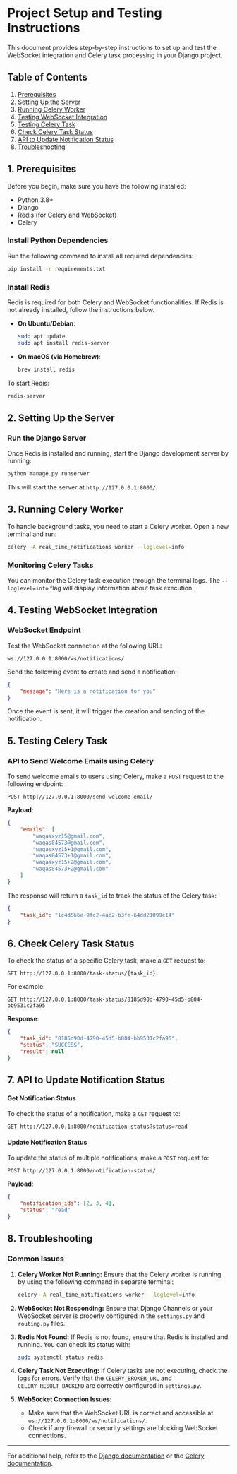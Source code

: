 
# Project Setup and Testing Instructions

This document provides step-by-step instructions to set up and test the WebSocket integration and Celery task processing in your Django project.

## Table of Contents
1. [Prerequisites](#prerequisites)
2. [Setting Up the Server](#setting-up-the-server)
3. [Running Celery Worker](#running-celery-worker)
4. [Testing WebSocket Integration](#testing-websocket-integration)
5. [Testing Celery Task](#testing-celery-task)
6. [Check Celery Task Status](#check-celery-task-status)
7. [API to Update Notification Status](#api-to-update-notification-status)
6. [Troubleshooting](#troubleshooting)

## 1. Prerequisites

Before you begin, make sure you have the following installed:
- Python 3.8+
- Django
- Redis (for Celery and WebSocket)
- Celery

### Install Python Dependencies
Run the following command to install all required dependencies:

```bash
pip install -r requirements.txt
```

### Install Redis
Redis is required for both Celery and WebSocket functionalities. If Redis is not already installed, follow the instructions below.

- **On Ubuntu/Debian**:
  ```bash
  sudo apt update
  sudo apt install redis-server
  ```

- **On macOS (via Homebrew)**:
  ```bash
  brew install redis
  ```

To start Redis:
```bash
redis-server
```

## 2. Setting Up the Server

### Run the Django Server
Once Redis is installed and running, start the Django development server by running:

```bash
python manage.py runserver
```

This will start the server at `http://127.0.0.1:8000/`.

## 3. Running Celery Worker

To handle background tasks, you need to start a Celery worker. Open a new terminal and run:

```bash
celery -A real_time_notifications worker --loglevel=info
```

### Monitoring Celery Tasks
You can monitor the Celery task execution through the terminal logs. The `--loglevel=info` flag will display information about task execution.

## 4. Testing WebSocket Integration

### WebSocket Endpoint

Test the WebSocket connection at the following URL:
```
ws://127.0.0.1:8000/ws/notifications/
```

Send the following event to create and send a notification:
```json
{
    "message": "Here is a notification for you"
}
```

Once the event is sent, it will trigger the creation and sending of the notification.

## 5. Testing Celery Task

### API to Send Welcome Emails using Celery

To send welcome emails to users using Celery, make a `POST` request to the following endpoint:
```
POST http://127.0.0.1:8000/send-welcome-email/
```

**Payload**:
```json
{
    "emails": [
        "waqasxyz15@gmail.com", 
        "waqas84573@gmail.com", 
        "waqasxyz15+1@gmail.com", 
        "waqas84573+1@gmail.com",
        "waqasxyz15+2@gmail.com", 
        "waqas84573+2@gmail.com"
    ]
}
```

The response will return a `task_id` to track the status of the Celery task:
```json
{
    "task_id": "1c4d566e-9fc2-4ac2-b3fe-64dd21099c14"
}
```

## 6. Check Celery Task Status

To check the status of a specific Celery task, make a `GET` request to:
```
GET http://127.0.0.1:8000/task-status/{task_id}
```

For example:
```
GET http://127.0.0.1:8000/task-status/8185d90d-4790-45d5-b804-bb9531c2fa95
```

**Response**:
```json
{
    "task_id": "8185d90d-4790-45d5-b804-bb9531c2fa95",
    "status": "SUCCESS",
    "result": null
}
```

## 7. API to Update Notification Status

#### Get Notification Status
To check the status of a notification, make a `GET` request to:
```
GET http://127.0.0.1:8000/notification-status?status=read
```

#### Update Notification Status
To update the status of multiple notifications, make a `POST` request to:
```
POST http://127.0.0.1:8000/notification-status/
```

**Payload**:
```json
{
    "notification_ids": [2, 3, 4],
    "status": "read"
}
```

## 8. Troubleshooting

### Common Issues

1. **Celery Worker Not Running:**
   Ensure that the Celery worker is running by using the following command in separate terminal:
   ```bash
   celery -A real_time_notifications worker --loglevel=info
   ```

2. **WebSocket Not Responding:**
   Ensure that Django Channels or your WebSocket server is properly configured in the `settings.py` and `routing.py` files.

3. **Redis Not Found:**
   If Redis is not found, ensure that Redis is installed and running. You can check its status with:
   ```bash
   sudo systemctl status redis
   ```

4. **Celery Task Not Executing:**
   If Celery tasks are not executing, check the logs for errors. Verify that the `CELERY_BROKER_URL` and `CELERY_RESULT_BACKEND` are correctly configured in `settings.py`.

5. **WebSocket Connection Issues:**
   - Make sure that the WebSocket URL is correct and accessible at `ws://127.0.0.1:8000/ws/notifications/`.
   - Check if any firewall or security settings are blocking WebSocket connections.

---

For additional help, refer to the [Django documentation](https://docs.djangoproject.com/en/stable/) or the [Celery documentation](https://docs.celeryproject.org/en/stable/).